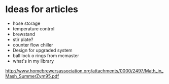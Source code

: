 # Ideas for articles

* hose storage
* temperature control
* brewstand
* stir plate?
* counter flow chiller
* Design for upgraded system
* ball lock o rings from mcmaster
* what's in my library

http://www.homebrewersassociation.org/attachments/0000/2497/Math_in_Mash_SummerZym95.pdf


